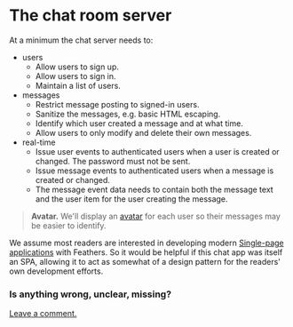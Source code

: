# The chat room server

At a minimum the chat server needs to:

- users
    - Allow users to sign up.
    - Allow users to sign in.
    - Maintain a list of users.
- messages
    - Restrict message posting to signed-in users.
    - Sanitize the messages, e.g. basic HTML escaping.
    - Identify which user created a message and at what time.
    - Allow users to only modify and delete their own messages.
- real-time
    - Issue user events to authenticated users when a user is created or changed.
    The password must not be sent.
    - Issue message events to authenticated users when a message is created or changed.
    - The message event data needs to contain both the message text
    and the user item for the user creating the message.

> **Avatar.** We'll display an
[avatar](http://techterms.com/definition/avatar)
for each user so their messages may be easier to identify.

We assume most readers are interested in developing modern
[Single-page applications](https://en.wikipedia.org/wiki/Single-page_application)
with Feathers.
So it would be helpful if this chat app was itself an SPA,
allowing it to act as somewhat of a design pattern for the readers' own development efforts.

### Is anything wrong, unclear, missing?
[Leave a comment.](https://github.com/feathersjs/feathers-guide/issues/new?title=Comment:Chat-Server-Readme&body=Comment:Chat-Server-Readme)
